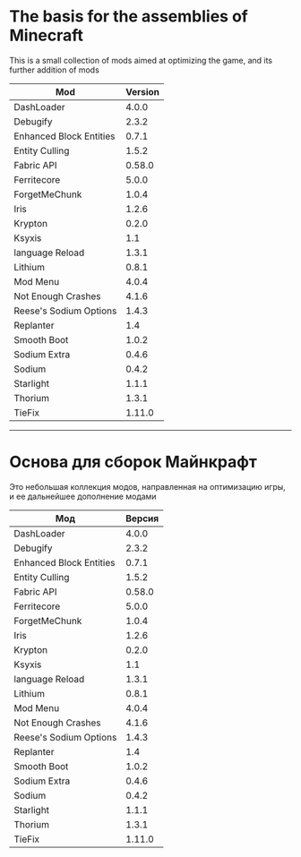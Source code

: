 # The basis for the assemblies of Minecraft

This is a small collection of mods aimed at optimizing the game, and its further addition of mods

| Mod                     | Version |
|-------------------------|--------|
| DashLoader              | 4.0.0  |
| Debugify                | 2.3.2  |
| Enhanced Block Entities | 0.7.1  |
| Entity Culling          | 1.5.2  |
| Fabric API              | 0.58.0 |
| Ferritecore             | 5.0.0  |
| ForgetMeChunk           | 1.0.4  |
| Iris                    | 1.2.6  |
| Krypton                 | 0.2.0  |
| Ksyxis                  | 1.1    |
| language Reload         | 1.3.1  |
| Lithium                 | 0.8.1  |
| Mod Menu                | 4.0.4  |
| Not Enough Crashes      | 4.1.6  |
| Reese's Sodium Options  | 1.4.3  |
| Replanter               | 1.4    |
| Smooth Boot             | 1.0.2  |
| Sodium Extra            | 0.4.6  |
| Sodium                  | 0.4.2  |
| Starlight               | 1.1.1  |
| Thorium                 | 1.3.1  |
| TieFix                  | 1.11.0 |

<hr>

# Основа для сборок Майнкрафт

Это небольшая коллекция модов, направленная на оптимизацию игры, и ее дальнейшее дополнение модами

| Мод                     | Версия |
|-------------------------|--------|
| DashLoader              | 4.0.0  |
| Debugify                | 2.3.2  |
| Enhanced Block Entities | 0.7.1  |
| Entity Culling          | 1.5.2  |
| Fabric API              | 0.58.0 |
| Ferritecore             | 5.0.0  |
| ForgetMeChunk           | 1.0.4  |
| Iris                    | 1.2.6  |
| Krypton                 | 0.2.0  |
| Ksyxis                  | 1.1    |
| language Reload         | 1.3.1  |
| Lithium                 | 0.8.1  |
| Mod Menu                | 4.0.4  |
| Not Enough Crashes      | 4.1.6  |
| Reese's Sodium Options  | 1.4.3  |
| Replanter               | 1.4    |
| Smooth Boot             | 1.0.2  |
| Sodium Extra            | 0.4.6  |
| Sodium                  | 0.4.2  |
| Starlight               | 1.1.1  |
| Thorium                 | 1.3.1  |
| TieFix                  | 1.11.0 |
